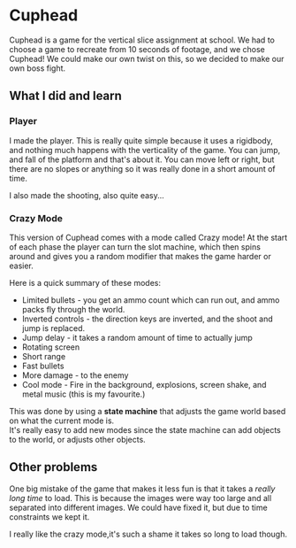 # Cuphead

Cuphead is a game for the vertical slice assignment at school. We had to choose a game to recreate from 10 seconds of footage, and we chose Cuphead! We could make our own twist on this, so we decided to make our own boss fight.

## What I did and learn

### Player

I made the player. This is really quite
simple because it uses a rigidbody, and nothing much happens with the verticality of the game. You can jump, and fall of the platform and that's about it. You can move left or right, but there are no slopes or anything so it was really done in a short amount of time. 

I also made the shooting, also quite easy...

### Crazy Mode

This version of Cuphead comes with a mode called Crazy mode! At the start of each phase the player can turn the slot machine, which then spins around
and gives you a random modifier that makes the game harder or easier.  

Here is a quick summary of these modes:

 * Limited bullets - you get an ammo count which can run out, and ammo packs fly through the world.
 * Inverted controls - the direction keys are inverted, and the shoot and jump is replaced.
 * Jump delay - it takes a random amount of time to actually jump
 * Rotating screen
 * Short range
 * Fast bullets
 * More damage - to the enemy 
 * Cool mode - Fire in the background, explosions, screen shake, and metal music (this is my favourite.)
 
This was done by using a **state machine** that adjusts the game world based on what the current mode is.  
It's really easy to add new modes since the state machine can add objects to the world, or adjusts other objects.

## Other problems

One big mistake of the game that makes it less fun is that it takes a _really long time_ to load. This is because the images were way too large and all separated into different images. We could have fixed it, but due to time constraints we kept it.

I really like the crazy mode,it's such a shame it takes so long to load though.